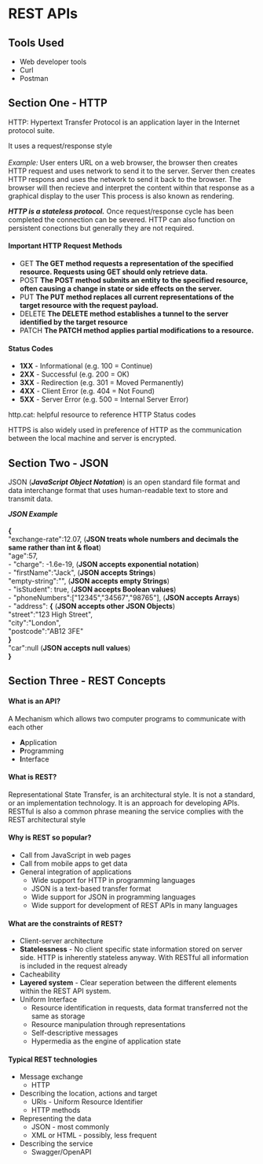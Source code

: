 # REST APIs

## Tools Used

- Web developer tools
- Curl
- Postman


## Section One - **HTTP**

HTTP: Hypertext Transfer Protocol is an application layer in the Internet protocol suite.

It uses a request/response style
<br>
<br>
*Example:*
User enters URL on a web browser, the browser then creates HTTP request and uses network to send it to the server.
Server then creates HTTP respons and uses the network to send it back to the browser.
The browser will then recieve and interpret the content within that response as a graphical display to the user
This process is also known as rendering.

***HTTP is a stateless protocol.*** 
Once request/response cycle has been completed the connection can be severed. 
HTTP can also function on persistent conections but generally they are not required.

#### Important HTTP Request Methods

- GET
**The GET method requests a representation of the specified resource. Requests using GET should only retrieve data.**
- POST
**The POST method submits an entity to the specified resource, often causing a change in state or side effects on the server.**
- PUT
**The PUT method replaces all current representations of the target resource with the request payload.**
- DELETE
**The DELETE method establishes a tunnel to the server identified by the target resource**
- PATCH
**The PATCH method applies partial modifications to a resource.**

#### Status Codes

- **1XX** - Informational (e.g. 100 = Continue)
- **2XX** - Successful (e.g. 200 = OK)
- **3XX** - Redirection (e.g. 301 = Moved Permanently)
- **4XX** - Client Error (e.g. 404 = Not Found)
- **5XX** - Server Error (e.g. 500 = Internal Server Error)

http.cat: helpful resource to reference HTTP Status codes

HTTPS is also widely used in preference of HTTP as the communication between the local machine and server is encrypted.



## Section Two - **JSON**

JSON (***JavaScript Object Notation***) is an open standard file format and data interchange format that uses human-readable text to store and transmit data.

***JSON Example***
<br>
<br>
**{**
<br>
	"exchange-rate":12.07,	(**JSON treats whole numbers and decimals the same rather than int & float**)
	<br>
	"age":57,
	<br>
	- "charge": -1.6e-19,  (**JSON accepts exponential notation**)
	<br>
	- "firstName":"Jack",  (**JSON accepts Strings**)
	<br>
	"empty-string":"",  (**JSON accepts empty Strings**)
	<br>
	- "isStudent": true,  (**JSON accepts Boolean values**)
	<br>
	- "phoneNumbers":["12345","34567","98765"], (**JSON accepts Arrays**)
	<br>
	- "address": **{**   (**JSON accepts other JSON Objects**) <br>
		"street":"123 High Street",
		<br>
		"city":"London",
		<br>
		"postcode":"AB12 3FE"
		<br>
	**}**
	<br>
	"car":null (**JSON accepts null values**)
	<br>
**}**



## Section Three - REST Concepts

#### What is an API?
A Mechanism which allows two computer programs to communicate with each other
- **A**pplication
- **P**rogramming
- **I**nterface 

#### What is REST?
Representational State Transfer, is an architectural style. It is not a standard, or an implementation technology. It is an approach for developing APIs. RESTful is also a common phrase meaning the service complies with the REST architectural style

#### Why is REST so popular?
- Call from JavaScript in web pages
- Call from mobile apps to get data
- General integration of applications
	- Wide support for HTTP in programming languages
	- JSON is a text-based transfer format
	- Wide support for JSON in programming languages
	- Wide support for development of REST APIs in many languages

#### What are the constraints of REST?
- Client-server architecture
- **Statelessness** - No client specific state information stored on server side. HTTP is inherently stateless anyway. With RESTful all information is included in the request already
- Cacheability 
- **Layered system** - Clear seperation between the different elements within the REST API system. 
- Uniform Interface
	- Resource identification in requests, data format transferred not the same as storage
	- Resource manipulation through representations
	- Self-descriptive messages
	- Hypermedia as the engine of application state

#### Typical REST technologies
- Message exchange
	- HTTP
- Describing the location, actions and target
	- URIs - Uniform Resource Identifier
	- HTTP methods
- Representing the data
	- JSON - most commonly
	- XML or HTML - possibly, less frequent
- Describing the service
	- Swagger/OpenAPI


